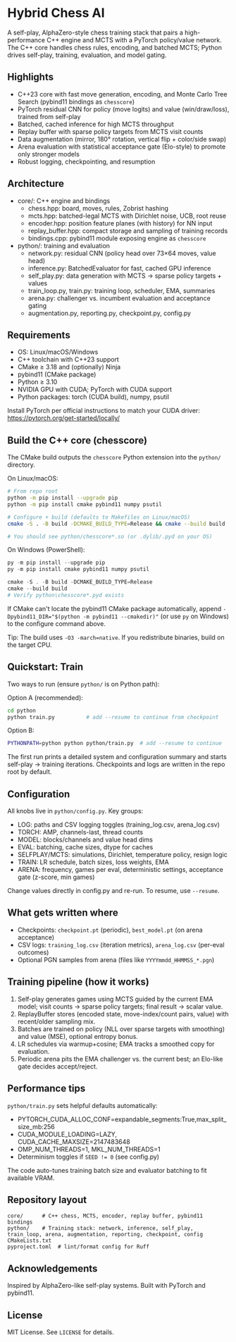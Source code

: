 # Hybrid Chess AI

A self-play, AlphaZero-style chess training stack that pairs a high-performance C++ engine and MCTS with a PyTorch policy/value network. The C++ core handles chess rules, encoding, and batched MCTS; Python drives self-play, training, evaluation, and model gating.

## Highlights
- C++23 core with fast move generation, encoding, and Monte Carlo Tree Search (pybind11 bindings as `chesscore`)
- PyTorch residual CNN for policy (move logits) and value (win/draw/loss), trained from self-play
- Batched, cached inference for high MCTS throughput
- Replay buffer with sparse policy targets from MCTS visit counts
- Data augmentation (mirror, 180° rotation, vertical flip + color/side swap)
- Arena evaluation with statistical acceptance gate (Elo-style) to promote only stronger models
- Robust logging, checkpointing, and resumption

## Architecture
- core/: C++ engine and bindings
  - chess.hpp: board, moves, rules, Zobrist hashing
  - mcts.hpp: batched-legal MCTS with Dirichlet noise, UCB, root reuse
  - encoder.hpp: position feature planes (with history) for NN input
  - replay_buffer.hpp: compact storage and sampling of training records
  - bindings.cpp: pybind11 module exposing engine as `chesscore`
- python/: training and evaluation
  - network.py: residual CNN (policy head over 73×64 moves, value head)
  - inference.py: BatchedEvaluator for fast, cached GPU inference
  - self_play.py: data generation with MCTS → sparse policy targets + values
  - train_loop.py, train.py: training loop, scheduler, EMA, summaries
  - arena.py: challenger vs. incumbent evaluation and acceptance gating
  - augmentation.py, reporting.py, checkpoint.py, config.py

## Requirements
- OS: Linux/macOS/Windows
- C++ toolchain with C++23 support
- CMake ≥ 3.18 and (optionally) Ninja
- pybind11 (CMake package)
- Python ≥ 3.10
- NVIDIA GPU with CUDA; PyTorch with CUDA support
- Python packages: torch (CUDA build), numpy, psutil

Install PyTorch per official instructions to match your CUDA driver: https://pytorch.org/get-started/locally/

## Build the C++ core (chesscore)
The CMake build outputs the `chesscore` Python extension into the `python/` directory.

On Linux/macOS:
```bash
# From repo root
python -m pip install --upgrade pip
python -m pip install cmake pybind11 numpy psutil

# Configure + build (defaults to Makefiles on Linux/macOS)
cmake -S . -B build -DCMAKE_BUILD_TYPE=Release && cmake --build build

# You should see python/chesscore*.so (or .dylib/.pyd on your OS)
```

On Windows (PowerShell):
```powershell
py -m pip install --upgrade pip
py -m pip install cmake pybind11 numpy psutil

cmake -S . -B build -DCMAKE_BUILD_TYPE=Release
cmake --build build
# Verify python\chesscore*.pyd exists
```

If CMake can't locate the pybind11 CMake package automatically, append
`-Dpybind11_DIR="$(python -m pybind11 --cmakedir)"` (or use `py` on Windows)
to the configure command above.

Tip: The build uses `-O3 -march=native`. If you redistribute binaries, build on the target CPU.

## Quickstart: Train
Two ways to run (ensure `python/` is on Python path):

Option A (recommended):
```bash
cd python
python train.py          # add --resume to continue from checkpoint
```

Option B:
```bash
PYTHONPATH=python python python/train.py  # add --resume to continue
```

The first run prints a detailed system and configuration summary and starts self-play → training iterations. Checkpoints and logs are written in the repo root by default.

## Configuration
All knobs live in `python/config.py`. Key groups:
- LOG: paths and CSV logging toggles (training_log.csv, arena_log.csv)
- TORCH: AMP, channels-last, thread counts
- MODEL: blocks/channels and value head dims
- EVAL: batching, cache sizes, dtype for caches
- SELFPLAY/MCTS: simulations, Dirichlet, temperature policy, resign logic
- TRAIN: LR schedule, batch sizes, loss weights, EMA
- ARENA: frequency, games per eval, deterministic settings, acceptance gate (z-score, min games)

Change values directly in config.py and re-run. To resume, use `--resume`.

## What gets written where
- Checkpoints: `checkpoint.pt` (periodic), `best_model.pt` (on arena acceptance)
- CSV logs: `training_log.csv` (iteration metrics), `arena_log.csv` (per-eval outcomes)
- Optional PGN samples from arena (files like `YYYYmmdd_HHMMSS_*.pgn`)

## Training pipeline (how it works)
1. Self-play generates games using MCTS guided by the current EMA model; visit counts → sparse policy targets; final result → scalar value.
2. ReplayBuffer stores (encoded state, move-index/count pairs, value) with recent/older sampling mix.
3. Batches are trained on policy (NLL over sparse targets with smoothing) and value (MSE), optional entropy bonus.
4. LR schedules via warmup+cosine; EMA tracks a smoothed copy for evaluation.
5. Periodic arena pits the EMA challenger vs. the current best; an Elo-like gate decides accept/reject.

## Performance tips
`python/train.py` sets helpful defaults automatically:
- PYTORCH_CUDA_ALLOC_CONF=expandable_segments:True,max_split_size_mb:256
- CUDA_MODULE_LOADING=LAZY, CUDA_CACHE_MAXSIZE=2147483648
- OMP_NUM_THREADS=1, MKL_NUM_THREADS=1
- Determinism toggles if `SEED != 0` (see config.py)

The code auto-tunes training batch size and evaluator batching to fit available VRAM.

## Repository layout
```
core/      # C++ chess, MCTS, encoder, replay buffer, pybind11 bindings
python/    # Training stack: network, inference, self_play, train_loop, arena, augmentation, reporting, checkpoint, config
CMakeLists.txt
pyproject.toml  # lint/format config for Ruff
```
## Acknowledgements
Inspired by AlphaZero-like self-play systems. Built with PyTorch and pybind11.

## License
MIT License. See `LICENSE` for details.
